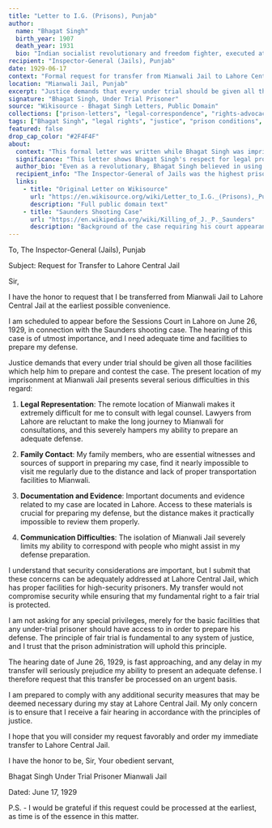 ```yaml
---
title: "Letter to I.G. (Prisons), Punjab"
author:
  name: "Bhagat Singh"
  birth_year: 1907
  death_year: 1931
  bio: "Indian socialist revolutionary and freedom fighter, executed at age 23 for his role in the independence movement"
recipient: "Inspector-General (Jails), Punjab"
date: 1929-06-17
context: "Formal request for transfer from Mianwali Jail to Lahore Central Jail to prepare for court hearing"
location: "Mianwali Jail, Punjab"
excerpt: "Justice demands that every under trial should be given all those facilities which help him to prepare and contest the case."
signature: "Bhagat Singh, Under Trial Prisoner"
source: "Wikisource - Bhagat Singh Letters, Public Domain"
collections: ["prison-letters", "legal-correspondence", "rights-advocacy"]
tags: ["Bhagat Singh", "legal rights", "justice", "prison conditions", "fair trial", "due process"]
featured: false
drop_cap_color: "#2F4F4F"
about:
  context: "This formal letter was written while Bhagat Singh was imprisoned for the Saunders shooting case, before the Assembly bombing case. It demonstrates his understanding of legal rights and due process."
  significance: "This letter shows Bhagat Singh's respect for legal procedures and his demand for fair treatment under the law, even while fighting against the colonial system. It reveals his belief in justice and proper legal process."
  author_bio: "Even as a revolutionary, Bhagat Singh believed in using legal means when appropriate and demanded his rights under the law, showing his sophisticated understanding of justice and legal procedures."
  recipient_info: "The Inspector-General of Jails was the highest prison official in Punjab province, responsible for the administration of all jails in the region."
  links:
    - title: "Original Letter on Wikisource"
      url: "https://en.wikisource.org/wiki/Letter_to_I.G._(Prisons),_Punjab_Mianwali_Jail"
      description: "Full public domain text"
    - title: "Saunders Shooting Case"
      url: "https://en.wikipedia.org/wiki/Killing_of_J._P._Saunders"
      description: "Background of the case requiring his court appearance"
---
```


To,
The Inspector-General (Jails),
Punjab

Subject: Request for Transfer to Lahore Central Jail

Sir,

I have the honor to request that I be transferred from Mianwali Jail to Lahore Central Jail at the earliest possible convenience.

I am scheduled to appear before the Sessions Court in Lahore on June 26, 1929, in connection with the Saunders shooting case. The hearing of this case is of utmost importance, and I need adequate time and facilities to prepare my defense.

Justice demands that every under trial should be given all those facilities which help him to prepare and contest the case. The present location of my imprisonment at Mianwali Jail presents several serious difficulties in this regard:

1. **Legal Representation**: The remote location of Mianwali makes it extremely difficult for me to consult with legal counsel. Lawyers from Lahore are reluctant to make the long journey to Mianwali for consultations, and this severely hampers my ability to prepare an adequate defense.

2. **Family Contact**: My family members, who are essential witnesses and sources of support in preparing my case, find it nearly impossible to visit me regularly due to the distance and lack of proper transportation facilities to Mianwali.

3. **Documentation and Evidence**: Important documents and evidence related to my case are located in Lahore. Access to these materials is crucial for preparing my defense, but the distance makes it practically impossible to review them properly.

4. **Communication Difficulties**: The isolation of Mianwali Jail severely limits my ability to correspond with people who might assist in my defense preparation.

I understand that security considerations are important, but I submit that these concerns can be adequately addressed at Lahore Central Jail, which has proper facilities for high-security prisoners. My transfer would not compromise security while ensuring that my fundamental right to a fair trial is protected.

I am not asking for any special privileges, merely for the basic facilities that any under-trial prisoner should have access to in order to prepare his defense. The principle of fair trial is fundamental to any system of justice, and I trust that the prison administration will uphold this principle.

The hearing date of June 26, 1929, is fast approaching, and any delay in my transfer will seriously prejudice my ability to present an adequate defense. I therefore request that this transfer be processed on an urgent basis.

I am prepared to comply with any additional security measures that may be deemed necessary during my stay at Lahore Central Jail. My only concern is to ensure that I receive a fair hearing in accordance with the principles of justice.

I hope that you will consider my request favorably and order my immediate transfer to Lahore Central Jail.

I have the honor to be,
Sir,
Your obedient servant,

Bhagat Singh
Under Trial Prisoner
Mianwali Jail

Dated: June 17, 1929

P.S. - I would be grateful if this request could be processed at the earliest, as time is of the essence in this matter.